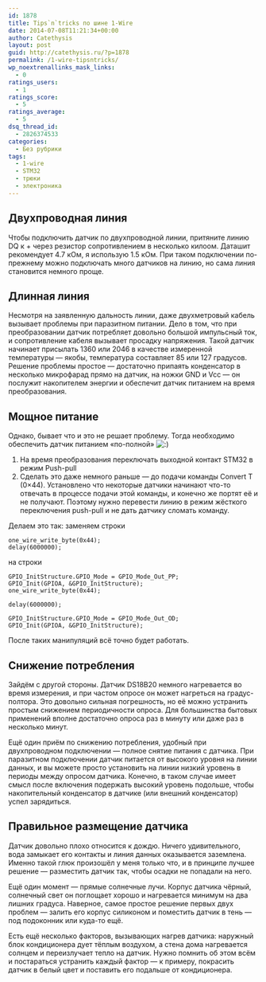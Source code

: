 ```yaml
---
id: 1878
title: Tips`n`tricks по шине 1-Wire
date: 2014-07-08T11:21:34+00:00
author: Catethysis
layout: post
guid: http://catethysis.ru/?p=1878
permalink: /1-wire-tipsntricks/
wp_noextrenallinks_mask_links:
  - 0
ratings_users:
  - 1
ratings_score:
  - 5
ratings_average:
  - 5
dsq_thread_id:
  - 2826374533
categories:
  - Без рубрики
tags:
  - 1-wire
  - STM32
  - трюки
  - электроника
---
```

## Двухпроводная линия

Чтобы подключить датчик по двухпроводной линии, притяните линию DQ к + через резистор сопротивлением в несколько килоом. Даташит рекомендует 4.7 кОм, я использую 1.5 кОм. При таком подключении по-прежнему можно подключать много датчиков на линию, но сама линия становится немного проще.

## Длинная линия

Несмотря на заявленную дальность линии, даже двухметровый кабель вызывает проблемы при паразитном питании. Дело в том, что при преобразовании датчик потребляет довольно большой импульсный ток, и сопротивление кабеля вызывает просадку напряжения. Такой датчик начинает присылать 1360 или 2046 в качестве измеренной температуры &#8212; якобы, температура составляет 85 или 127 градусов. Решение проблемы простое &#8212; достаточно припаять конденсатор в несколько микрофарад прямо на датчик, на ножки GND и Vcc &#8212; он послужит накопителем энергии и обеспечит датчик питанием на время преобразования.

## Мощное питание

Однако, бывает что и это не решает проблему. Тогда необходимо обеспечить датчик питанием &#171;по-полной&#187; <img src="http://catethysis.ru/wp-includes/images/smilies/icon_smile.gif" alt=":)" class="wp-smiley" />

  1. На время преобразования переключать выходной контакт STM32 в режим Push-pull
  2. Сделать это даже немного раньше &#8212; до подачи команды Convert T (0×44). Установлено что некоторые датчики начинают что-то отвечать в процессе подачи этой команды, и конечно же портят её и не получают. Поэтому нужно перевести линию в режим жёсткого переключения push-pull и не дать датчику сломать команду.

Делаем это так: заменяем строки

<pre><code class="cpp">one_wire_write_byte(0x44);
delay(6000000);</code></pre>

на строки

<pre><code class="cpp">GPIO_InitStructure.GPIO_Mode = GPIO_Mode_Out_PP;
GPIO_Init(GPIOA, &GPIO_InitStructure);
one_wire_write_byte(0x44);
 
delay(6000000);
 
GPIO_InitStructure.GPIO_Mode = GPIO_Mode_Out_OD;
GPIO_Init(GPIOA, &GPIO_InitStructure);</code></pre>

После таких манипуляций всё точно будет работать.

## Снижение потребления

Зайдём с другой стороны. Датчик DS18B20 немного нагревается во время измерения, и при частом опросе он может нагреться на градус-полтора. Это довольно сильная погрешность, но её можно устранить простым снижением периодичности опроса. Для большинства бытовых применений вполне достаточно опроса раз в минуту или даже раз в несколько минут.

Ещё один приём по снижению потребления, удобный при двухпроводном подключении &#8212; полное снятие питания с датчика. При паразитном подключении датчик питается от высокого уровня на линии данных, и вы можете просто установить на линии низкий уровень в периоды между опросом датчика. Конечно, в таком случае имеет смысл после включения подержать высокий уровень подольше, чтобы накопительный конденсатор в датчике (или внешний конденсатор) успел зарядиться.

## Правильное размещение датчика

Датчик довольно плохо относится к дождю. Ничего удивительного, вода замыкает его контакты и линия данных оказывается заземлена. Именно такой глюк произошёл у меня только что, и в принципе лучшее решение &#8212; разместить датчик так, чтобы осадки не попадали на него.

Ещё один момент &#8212; прямые солнечные лучи. Корпус датчика чёрный, солнечный свет он поглощает хорошо и нагревается минимум на два лишних градуса. Наверное, самое простое решение первых двух проблем &#8212; залить его корпус силиконом и поместить датчик в тень &#8212; под подоконник или куда-то ещё.

Есть ещё несколько факторов, вызывающих нагрев датчика: наружный блок кондиционера дует тёплым воздухом, а стена дома нагревается солнцем и переизлучает тепло на датчик. Нужно помнить об этом всём и постараться устранить каждый фактор &#8212; к примеру, покрасить датчик в белый цвет и поставить его подальше от кондиционера.
